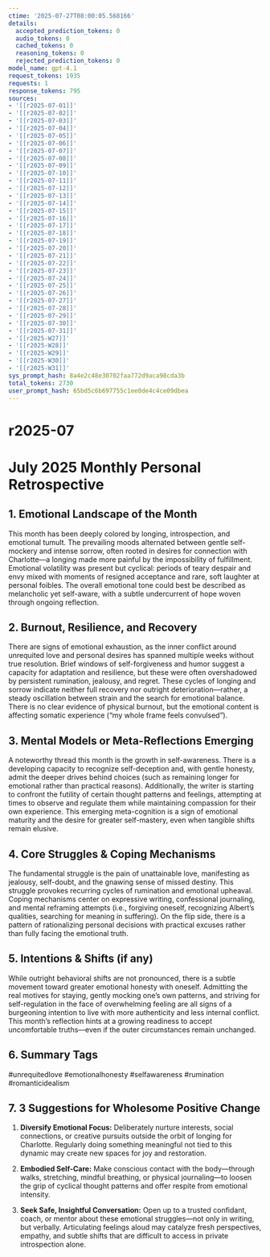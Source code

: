 ```yaml
---
ctime: '2025-07-27T08:00:05.568166'
details:
  accepted_prediction_tokens: 0
  audio_tokens: 0
  cached_tokens: 0
  reasoning_tokens: 0
  rejected_prediction_tokens: 0
model_name: gpt-4.1
request_tokens: 1935
requests: 1
response_tokens: 795
sources:
- '[[r2025-07-01]]'
- '[[r2025-07-02]]'
- '[[r2025-07-03]]'
- '[[r2025-07-04]]'
- '[[r2025-07-05]]'
- '[[r2025-07-06]]'
- '[[r2025-07-07]]'
- '[[r2025-07-08]]'
- '[[r2025-07-09]]'
- '[[r2025-07-10]]'
- '[[r2025-07-11]]'
- '[[r2025-07-12]]'
- '[[r2025-07-13]]'
- '[[r2025-07-14]]'
- '[[r2025-07-15]]'
- '[[r2025-07-16]]'
- '[[r2025-07-17]]'
- '[[r2025-07-18]]'
- '[[r2025-07-19]]'
- '[[r2025-07-20]]'
- '[[r2025-07-21]]'
- '[[r2025-07-22]]'
- '[[r2025-07-23]]'
- '[[r2025-07-24]]'
- '[[r2025-07-25]]'
- '[[r2025-07-26]]'
- '[[r2025-07-27]]'
- '[[r2025-07-28]]'
- '[[r2025-07-29]]'
- '[[r2025-07-30]]'
- '[[r2025-07-31]]'
- '[[r2025-W27]]'
- '[[r2025-W28]]'
- '[[r2025-W29]]'
- '[[r2025-W30]]'
- '[[r2025-W31]]'
sys_prompt_hash: 8a4e2c48e30702faa772d9aca98cda3b
total_tokens: 2730
user_prompt_hash: 65bd5c6b697755c1ee0de4c4ce09dbea
---
```

# r2025-07

# July 2025 Monthly Personal Retrospective

## 1. Emotional Landscape of the Month

This month has been deeply colored by longing, introspection, and emotional tumult. The prevailing moods alternated between gentle self-mockery and intense sorrow, often rooted in desires for connection with Charlotte—a longing made more painful by the impossibility of fulfillment. Emotional volatility was present but cyclical: periods of teary despair and envy mixed with moments of resigned acceptance and rare, soft laughter at personal foibles. The overall emotional tone could best be described as melancholic yet self-aware, with a subtle undercurrent of hope woven through ongoing reflection.

## 2. Burnout, Resilience, and Recovery

There are signs of emotional exhaustion, as the inner conflict around unrequited love and personal desires has spanned multiple weeks without true resolution. Brief windows of self-forgiveness and humor suggest a capacity for adaptation and resilience, but these were often overshadowed by persistent rumination, jealousy, and regret. These cycles of longing and sorrow indicate neither full recovery nor outright deterioration—rather, a steady oscillation between strain and the search for emotional balance. There is no clear evidence of physical burnout, but the emotional content is affecting somatic experience (“my whole frame feels convulsed”).

## 3. Mental Models or Meta-Reflections Emerging

A noteworthy thread this month is the growth in self-awareness. There is a developing capacity to recognize self-deception and, with gentle honesty, admit the deeper drives behind choices (such as remaining longer for emotional rather than practical reasons). Additionally, the writer is starting to confront the futility of certain thought patterns and feelings, attempting at times to observe and regulate them while maintaining compassion for their own experience. This emerging meta-cognition is a sign of emotional maturity and the desire for greater self-mastery, even when tangible shifts remain elusive.

## 4. Core Struggles & Coping Mechanisms

The fundamental struggle is the pain of unattainable love, manifesting as jealousy, self-doubt, and the gnawing sense of missed destiny. This struggle provokes recurring cycles of rumination and emotional upheaval. Coping mechanisms center on expressive writing, confessional journaling, and mental reframing attempts (i.e., forgiving oneself, recognizing Albert’s qualities, searching for meaning in suffering). On the flip side, there is a pattern of rationalizing personal decisions with practical excuses rather than fully facing the emotional truth.

## 5. Intentions & Shifts (if any)

While outright behavioral shifts are not pronounced, there is a subtle movement toward greater emotional honesty with oneself. Admitting the real motives for staying, gently mocking one’s own patterns, and striving for self-regulation in the face of overwhelming feeling are all signs of a burgeoning intention to live with more authenticity and less internal conflict. This month’s reflection hints at a growing readiness to accept uncomfortable truths—even if the outer circumstances remain unchanged.

## 6. Summary Tags

#unrequitedlove #emotionalhonesty #selfawareness #rumination #romanticidealism

## 7. 3 Suggestions for Wholesome Positive Change

1. **Diversify Emotional Focus:** Deliberately nurture interests, social connections, or creative pursuits outside the orbit of longing for Charlotte. Regularly doing something meaningful not tied to this dynamic may create new spaces for joy and restoration.

2. **Embodied Self-Care:** Make conscious contact with the body—through walks, stretching, mindful breathing, or physical journaling—to loosen the grip of cyclical thought patterns and offer respite from emotional intensity.

3. **Seek Safe, Insightful Conversation:** Open up to a trusted confidant, coach, or mentor about these emotional struggles—not only in writing, but verbally. Articulating feelings aloud may catalyze fresh perspectives, empathy, and subtle shifts that are difficult to access in private introspection alone.
